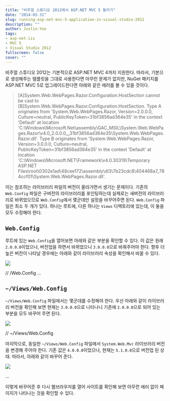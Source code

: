 ```yaml
---
title: "비주얼 스튜디오 2012에서 ASP.NET MVC 5 돌리기"
date: "2014-03-31"
slug: running-asp-net-mvc-5-application-in-visual-studio-2012
description: ""
author: Justin-Yoo
tags:
- asp-net-iis
- MVC 5
- Visual Studio 2012
fullscreen: false
cover: ""
---
```


비주얼 스튜디오 2012는 기본적으로 ASP.NET MVC 4까지 지원한다. 따라서, 기본으로 생성해주는 템플릿을 그대로 사용한다면 아무런 문제가 없지만, NuGet 패키지를 ASP.NET MVC 5로 업그레이드한다면 아래와 같은 에러를 볼 수 있을 것이다.

> \[A\]System.Web.WebPages.Razor.Configuration.HostSection cannot be cast to \[B\]System.Web.WebPages.Razor.Configuration.HostSection. Type A originates from 'System.Web.WebPages.Razor, Version=2.0.0.0, Culture=neutral, PublicKeyToken=31bf3856ad364e35' in the context 'Default' at location 'C:\\Windows\\Microsoft.Net\\assembly\\GAC\_MSIL\\System.Web.WebPages.Razor\\v4.0\_2.0.0.0\_\_31bf3856ad364e35\\System.Web.WebPages.Razor.dll'. Type B originates from 'System.Web.WebPages.Razor, Version=3.0.0.0, Culture=neutral, PublicKeyToken=31bf3856ad364e35' in the context 'Default' at location 'C:\\Windows\\Microsoft.NET\\Framework\\v4.0.30319\\Temporary ASP.NET Files\\root\\0302e1ad\\48cee172\\assembly\\dl3\\7b23cdc8\\404468a7\_784ccf01\\System.Web.WebPages.Razor.dll'.

이는 참조하는 라이브러리 파일의 버전이 올라가면서 생기는 문제이다. 기존의 `Web.Config` 파일은 구버전의 라이브러리를 포인팅하는데 실제로는 새버전의 라이브러리로 바뀌었으므로 `Web.Config`에서 몇군데만 설정을 바꾸어주면 된다. `Web.Config` 파일은 최소 두 개가 있다. 하나는 루트에, 다른 하나는 `Views` 디렉토리에 있는데, 이 둘을 모두 수정해야 한다.

## `Web.Config`

루트에 있는 `Web.Config`을 열어보면 아래와 같은 부분을 확인할 수 있다. 이 값은 원래 `2.0.0.0`이었으나, 버전업을 하면서 바뀌었으니 `3.0.0.0`으로 바꿔주어야 한다. 향후 더 높은 버전이 나타날 경우에는 아래와 같이 라이브러리 속성을 확인해서 바꿀 수 있다.

![](https://sa0blogs.blob.core.windows.net/aliencube/2014/03/System.Web_.WebPages.png)

// /Web.Config
 ... 

## `~/Views/Web.Config`

`~/Views/Web.Config` 파일에서는 몇군데를 수정해야 한다. 우선 아래와 같이 라이브러리 버전을 확인해 보면 현재는 `3.0.0.0`으로 나타나니 기존에 `2.0.0.0`으로 되어 있는 부분을 모두 바꾸어 주면 된다.

![](https://sa0blogs.blob.core.windows.net/aliencube/2014/03/System.Web_.WebPages.Razor_.png)

// ~/Views/Web.Config
  

마지막으로, 동일한 `~/Views/Web.Config` 파일에서 `System.Web.Mvc` 라이브러리 버전을 변경해 주어야 한다. 기존 값은 `4.0.0.0`이었으나, 현재는 `5.1.0.0`으로 버전업 된 상태. 따라서, 아래와 같이 바꾸어 준다.

![](https://sa0blogs.blob.core.windows.net/aliencube/2014/03/System.Web_.Mvc_.png)

  
 ... 

이렇게 바꾸어준 후 다시 웹브라우저를 열어 사이트를 확인해 보면 아무런 에러 없이 페이지가 나타나는 것을 확인할 수 있다.
